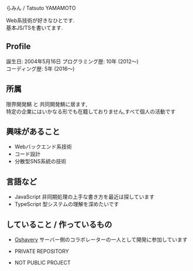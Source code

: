らみん /  Tatsuto YAMAMOTO

Web系技術が好きなひとです.  
基本JS/TSを書いてます.  

## Profile
誕生日: 2004年5月16日
プログラミング歴: 10年 (2012〜)  
コーディング歴: 5年 (2016〜)  

## 所属
限界開発鯖 と 共同開発鯖に居ます,  
特定の企業にはいかなる形でも在籍しておりません,すべて個人の活動です

## 興味があること
- Webバックエンド系技術
- コード設計  
- 分散型SNS系統の技術

## 言語など
- JavaScript
非同期処理の上手な書き方を最近は探しています
- TypeScript
型システムの理解を深めたいです

## していること / 作っているもの

- [Oshavery](https://github.com/undecided-discord/Oshavery)
サーバー側のコラボレーターの一人として開発に参加しています

- PRIVATE REPOSITORY
- NOT PUBLIC PROJECT
